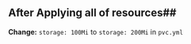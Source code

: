 ## After Applying all of resources##
**Change:** 
``storage: 100Mi`` to     ``storage: 200Mi`` in ``pvc.yml``
